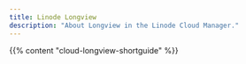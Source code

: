 ```yaml
---
title: Linode Longview
description: "About Longview in the Linode Cloud Manager."
---
```


{{% content "cloud-longview-shortguide" %}}
